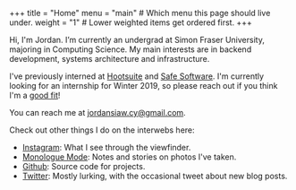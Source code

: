+++
title = "Home"
menu = "main" # Which menu this page should live under.
weight = "1" # Lower weighted items get ordered first.
+++

Hi, I'm Jordan. I’m currently an undergrad at Simon Fraser University, majoring in Computing Science. My main interests are in backend development, systems architecture and infrastructure.

I've previously interned at [Hootsuite](https://hootsuite.com) and [Safe Software](https://safe.com). I'm currently looking for an internship for Winter 2019, so please reach out if you think I'm a [good fit](resume.pdf)!

You can reach me at [jordansiaw.cy@gmail.com](mailto:jordansiaw.cy@gmail.com).

Check out other things I do on the interwebs here:

- [Instagram](https://www.instagram.com/jordansiaw/): What I see through the viewfinder.
- [Monologue Mode](https://www.instagram.com/monologuemode/): Notes and stories on photos I've taken.
- [Github](https://github.com/onethirdzero): Source code for projects.
- [Twitter](https://twitter.com/onethirdzero): Mostly lurking, with the occasional tweet about new blog posts.
